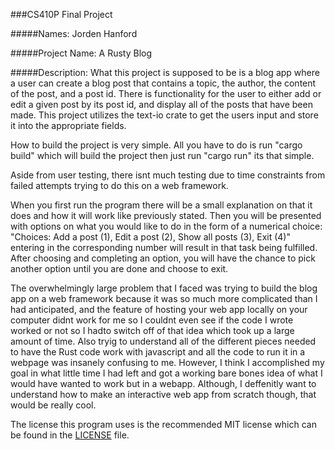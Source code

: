 ###CS410P Final Project

#####Names: Jorden Hanford

#####Project Name: A Rusty Blog

#####Description:
What this project is supposed to be is a blog app where a user can create a blog post
that contains a topic, the author, the content of the post, and a post id. There is functionality
for the user to either add or edit a given post by its post id, and display all of the posts that
have been made. This project utilizes the text-io crate to get the users input and store it into
the appropriate fields.

How to build the project is very simple. All you have to do is run "cargo build" which will build
the project then just run "cargo run" its that simple.

Aside from user testing, there isnt much testing due to time constraints from failed attempts
trying to do this on a web framework.

When you first run the program there will be a small explanation on that it does and how it will
work like previously stated. Then you will be presented with options on what you would like to do
in the form of a numerical choice: "Choices: Add a post (1), Edit a post (2), Show all posts (3),
Exit (4)" entering in the corresponding number will result in that task being fulfilled. After
choosing and completing an option, you will have the chance to pick another option until you are
done and choose to exit.

The overwhelmingly large problem that I faced was trying to build the blog app on a web framework
because it was so much more complicated than I had anticipated, and the feature of hosting your 
web app locally on your computer didnt work for me so I couldnt even see if the code I wrote
worked or not so I hadto switch off of that idea which took up a large amount of time. Also tryig
to understand all of the different pieces needed to have the Rust code work with javascript and 
all the code to run it in a webpage was insanely confusing to me. However, I think I accomplished
my goal in what little time I had left and got a working bare bones idea of what I would have
wanted to work but in a webapp. Although, I deffenitly want to understand how to make an
interactive web app from scratch though, that would be really cool.

The license this program uses is the recommended MIT license which can be found in the
[LICENSE](LICENSE.txt) file.
